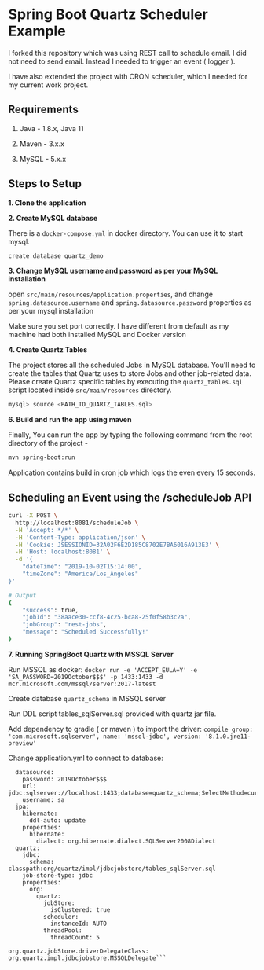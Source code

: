 # Spring Boot Quartz Scheduler Example

I forked this repository which was using REST call to schedule email.  I did not need to send email. Instead I needed to trigger an event ( logger ).  

I have also extended the project with CRON scheduler, which I needed for my current work project.

## Requirements

1. Java - 1.8.x, Java 11

2. Maven - 3.x.x

3. MySQL - 5.x.x

## Steps to Setup

**1. Clone the application**



**2. Create MySQL database**

There is a `docker-compose.yml` in docker directory.  You can use it to start mysql.

```bash
create database quartz_demo
```

**3. Change MySQL username and password as per your MySQL installation**

open `src/main/resources/application.properties`, and change `spring.datasource.username` and `spring.datasource.password` properties as per your mysql installation

Make sure you set port correctly.  I have different from default as my machine had both installed MySQL and Docker version

**4. Create Quartz Tables**

The project stores all the scheduled Jobs in MySQL database. You'll need to create the tables that Quartz uses to store Jobs and other job-related data. Please create Quartz specific tables by executing the `quartz_tables.sql` script located inside `src/main/resources` directory.



```bash
mysql> source <PATH_TO_QUARTZ_TABLES.sql>
```

**6. Build and run the app using maven**

Finally, You can run the app by typing the following command from the root directory of the project -

```bash
mvn spring-boot:run
```
Application contains build in cron job which logs the even every 15 seconds.

## Scheduling an Event using the /scheduleJob API

```bash
curl -X POST \
  http://localhost:8081/scheduleJob \
  -H 'Accept: */*' \
  -H 'Content-Type: application/json' \
  -H 'Cookie: JSESSIONID=32A02F6E2D185C8702E7BA6016A913E3' \
  -H 'Host: localhost:8081' \
  -d '{
	"dateTime": "2019-10-02T15:14:00",
	"timeZone": "America/Los_Angeles"
}'

# Output
{
    "success": true,
    "jobId": "38aace30-ccf8-4c25-bca8-25f0f58b3c2a",
    "jobGroup": "rest-jobs",
    "message": "Scheduled Successfully!"
}
```

**7. Running SpringBoot Quartz with MSSQL Server**

Run MSSQL as docker: 
```docker run -e 'ACCEPT_EULA=Y' -e 'SA_PASSWORD=2019October$$$' -p 1433:1433 -d mcr.microsoft.com/mssql/server:2017-latest```

Create database `quartz_schema` in MSSQL server

Run DDL script tables_sqlServer.sql provided with quartz jar file.

Add dependency to gradle ( or maven ) to import the driver:
```compile group: 'com.microsoft.sqlserver', name: 'mssql-jdbc', version: '8.1.0.jre11-preview'```

Change application.yml to connect to database:
```spring:
  datasource:
    password: 2019October$$$
    url: jdbc:sqlserver://localhost:1433;database=quartz_schema;SelectMethod=cursor
    username: sa
  jpa:
    hibernate:
      ddl-auto: update
    properties:
      hibernate:
        dialect: org.hibernate.dialect.SQLServer2008Dialect
  quartz:
    jdbc:
      schema: classpath:org/quartz/impl/jdbcjobstore/tables_sqlServer.sql
    job-store-type: jdbc
    properties:
      org:
        quartz:
          jobStore:
            isClustered: true
          scheduler:
            instanceId: AUTO
          threadPool:
            threadCount: 5

org.quartz.jobStore.driverDelegateClass: org.quartz.impl.jdbcjobstore.MSSQLDelegate```
